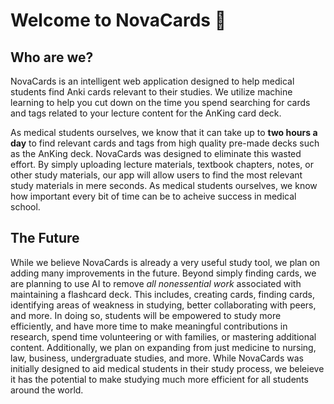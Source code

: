 # Welcome to NovaCards 👋
## Who are we?

NovaCards is an intelligent web application designed to help medical students find Anki cards relevant to their studies. We utilize machine learning to help you cut down on the time you spend searching for cards and tags related to your lecture content for the AnKing card deck. 

As medical students ourselves, we know that it can take up to **two hours a day** to find relevant cards and tags from high quality pre-made decks such as the AnKing deck. NovaCards was designed to eliminate this wasted effort. By simply uploading lecture materials, textbook chapters, notes, or other study materials, our app will allow users to find the most relevant study materials in mere seconds. As medical students ourselves, we know how important every bit of time can be to acheive success in medical school.

## The Future
While we believe NovaCards is already a very useful study tool, we plan on adding many improvements in the future. Beyond simply finding cards, we are planning to use AI to remove _all nonessential work_ associated with maintaining a flashcard deck. This includes, creating cards, finding cards, identifying areas of weakness in studying, better collaborating with peers, and more. In doing so, students will be empowered to study more efficiently, and have more time to make meaningful contributions in research, spend time volunteering or with families, or mastering additional content. Additionally, we plan on expanding from just medicine to nursing, law, business, undergraduate studies, and more. While NovaCards was initially designed to aid medical students in their study process, we beleieve it has the potential to make studying much more efficient for all students around the world.
<!--

**Here are some ideas to get you started:**

🙋‍♀️ A short introduction - what is your organization all about?
🌈 Contribution guidelines - how can the community get involved?
👩‍💻 Useful resources - where can the community find your docs? Is there anything else the community should know?
🍿 Fun facts - what does your team eat for breakfast?
🧙 Remember, you can do mighty things with the power of [Markdown](https://docs.github.com/github/writing-on-github/getting-started-with-writing-and-formatting-on-github/basic-writing-and-formatting-syntax)
-->
